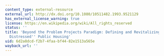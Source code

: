 ```yaml
---
content_type: external-resource
external_url: http://dx.doi.org/10.1080/10511482.1993.9521129
has_external_license_warning: true
license: https://en.wikipedia.org/wiki/All_rights_reserved
status: ''
title: 'Beyond the Problem Projects Paradigm: Defining and Revitalizing ''Severely
  Distressed'' Public Housing'
uid: 6d2a8dcd-f2b7-4faa-bf44-82e1513a565e
wayback_url: ''
---
```


